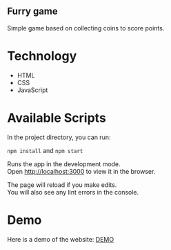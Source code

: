 ## Furry game
Simple game based on collecting coins to score points.

# Technology
- HTML
- CSS
- JavaScript

# Available Scripts

In the project directory, you can run:

`npm install` and `npm start`

Runs the app in the development mode.\
Open [http://localhost:3000](http://localhost:3000) to view it in the browser.

The page will reload if you make edits.\
You will also see any lint errors in the console.

# Demo
Here is a demo of the website: [DEMO](https://furrygame-application.netlify.app/)
